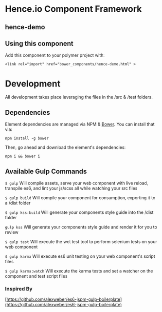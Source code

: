 # Hence.io Component Framework
## hence-demo

>



## Using this component

Add this component to your polymer project with:

    <link rel="import" href="bower_components/hence-demo.html" >

# Development

All development takes place leveraging the files in the /src & /test folders.

## Dependencies

Element dependencies are managed via NPM & [Bower](http://bower.io/). You can
install that via:

    npm install -g bower

Then, go ahead and download the element's dependencies:

    npm i && bower i

## Available Gulp Commands

```$ gulp```
Will compile assets, serve your web component with live reload, transpile es6, and lint your js/scss all while watching your src files

```$ gulp build```
Will compile your component for consumption, exporting it to a /dist folder

```$ gulp kss:build```
Will generate your components style guide into the /dist folder

```gulp kss```
Will generate your components style guide and render it for you to review

```$ gulp test```
Will execute the wct test tool to perform selenium tests on your web component

```$ gulp karma```
Will execute es6 unit testing on your web component's script files

```$ gulp karma:watch```
Will execute the karma tests and set a watcher on the component and test script files

### Inspired By
[https://github.com/alexweber/es6-jspm-gulp-boilerplate](https://github.com/alexweber/es6-jspm-gulp-boilerplate)
